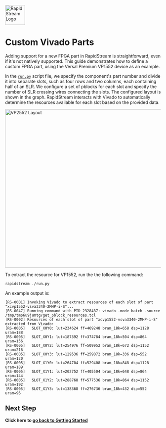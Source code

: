 <!--
Copyright (c) 2024 RapidStream Design Automation, Inc. and contributors.  All rights reserved.
The contributor(s) of this file has/have agreed to the RapidStream Contributor License Agreement.
-->

<img src="https://imagedelivery.net/AU8IzMTGgpVmEBfwPILIgw/1b565657-df33-41f9-f29e-0d539743e700/128" width="64px" alt="RapidStream Logo" />

Custom Vivado Parts
===================

Adding support for a new FPGA part in RapidStream is straightforward, even if it's not natively supported. This guide demonstrates how to define a custom FPGA part, using the Versal Premium VP1552 device as an example.

In the [`run.py`](./run.py) script file, we specify the component's part number and divide it into separate slots, such as four rows and two columns, each containing half of an SLR. We configure a set of pblocks for each slot and specify the number of SLR crossing wires connecting the slots. The configured layout is shown in the graph. RapidStream interacts with Vivado to automatically determine the resources available for each slot based on the provided data.

<img src="https://imagedelivery.net/AU8IzMTGgpVmEBfwPILIgw/89a38702-5590-4373-4aa4-97f4011e2700/1024" height="512px" alt="VP2552 Layout"/>

To extract the resource for VP1552, run the the following command:

```bash
rapidstream ./run.py
```

An example output is:

```
[RS-0001] Invoking Vivado to extract resources of each slot of part "xcvp1552-vsva3340-2MHP-i-S"...
[RS-0047] Running command with PID 2328487: vivado -mode batch -source /tmp/tmp6u9jumtg/get_pblock_resources.tcl
[RS-0002] Resources of each slot of part "xcvp1552-vsva3340-2MHP-i-S" extracted from Vivado:
[RS-0005]   SLOT_X0Y0: lut=234624 ff=469248 bram_18k=658 dsp=1128 uram=188
[RS-0005]   SLOT_X0Y1: lut=187392 ff=374784 bram_18k=504 dsp=864 uram=156
[RS-0005]   SLOT_X0Y2: lut=254976 ff=509952 bram_18k=672 dsp=1152 uram=216
[RS-0005]   SLOT_X0Y3: lut=129536 ff=259072 bram_18k=336 dsp=552 uram=120
[RS-0005]   SLOT_X1Y0: lut=264704 ff=529408 bram_18k=848 dsp=1128 uram=189
[RS-0005]   SLOT_X1Y1: lut=202752 ff=405504 bram_18k=648 dsp=864 uram=144
[RS-0005]   SLOT_X1Y2: lut=288768 ff=577536 bram_18k=864 dsp=1152 uram=192
[RS-0005]   SLOT_X1Y3: lut=138368 ff=276736 bram_18k=432 dsp=552 uram=96
```

Next Step
---------
  **Click here to [go back to Getting Started](../README.md)**

